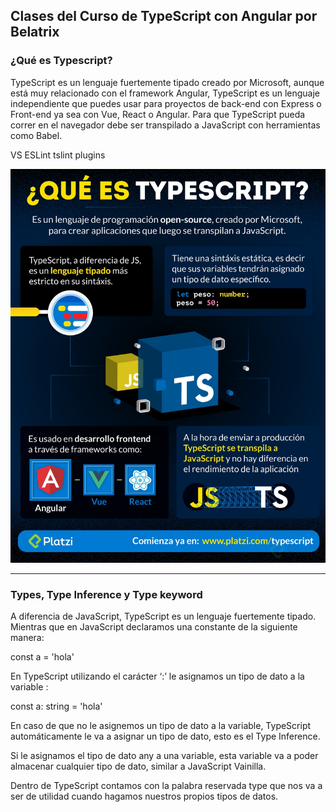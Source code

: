 ## Clases del Curso de TypeScript con Angular por Belatrix

### ¿Qué es Typescript?

TypeScript es un lenguaje fuertemente tipado creado por Microsoft, aunque está muy relacionado con el framework Angular, TypeScript es un lenguaje independiente que puedes usar para proyectos de back-end con Express o Front-end ya sea con Vue, React o Angular. Para que TypeScript pueda correr en el navegador debe ser transpilado a JavaScript con herramientas como Babel.

VS ESLint tslint plugins

<img src="./static/images/ts_001.jpg" with="20%"/>

----------------

### Types, Type Inference y Type keyword

A diferencia de JavaScript, TypeScript es un lenguaje fuertemente tipado. Mientras que en JavaScript declaramos una constante de la siguiente manera:

const a = 'hola'

En TypeScript utilizando el carácter ‘:’ le asignamos un tipo de dato a la variable :

const a: string = 'hola'

En caso de que no le asignemos un tipo de dato a la variable, TypeScript automáticamente le va a asignar un tipo de dato, esto es el Type Inference.

Si le asignamos el tipo de dato any a una variable, esta variable va a poder almacenar cualquier tipo de dato, similar a JavaScript Vainilla.

Dentro de TypeScript contamos con la palabra reservada type que nos va a ser de utilidad cuando hagamos nuestros propios tipos de datos.


